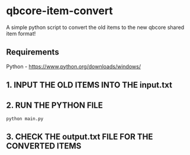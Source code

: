 # qbcore-item-convert
A simple python script to convert the old items to the new qbcore shared item format!

## Requirements
Python - https://www.python.org/downloads/windows/

## 1. INPUT THE OLD ITEMS INTO THE input.txt

## 2. RUN THE PYTHON FILE
```python main.py```

## 3. CHECK THE output.txt FILE FOR THE CONVERTED ITEMS
